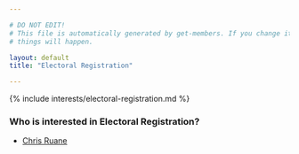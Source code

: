 ```yaml
---

# DO NOT EDIT!
# This file is automatically generated by get-members. If you change it, bad
# things will happen.

layout: default
title: "Electoral Registration"

---
```


{% include interests/electoral-registration.md %}

### Who is interested in Electoral Registration?


* [Chris Ruane](members/chris-ruane.html)
